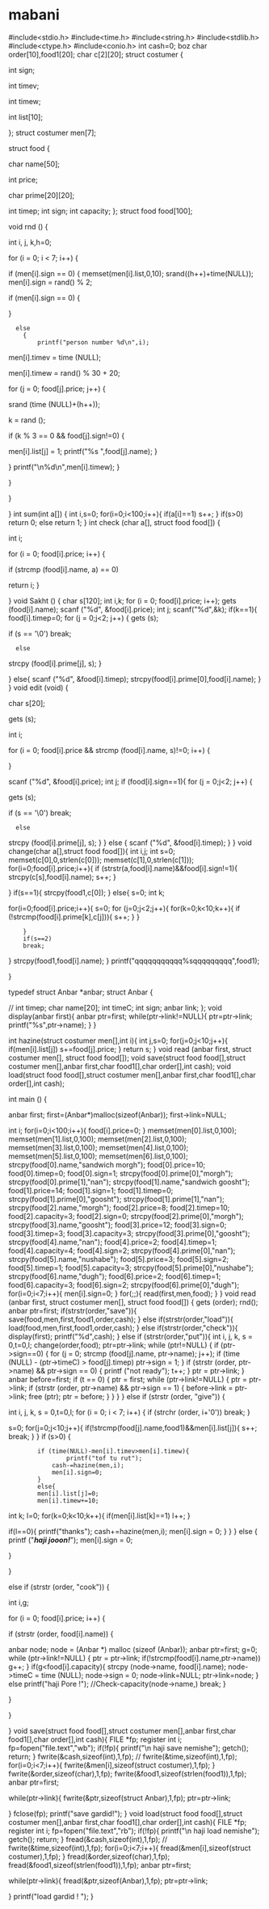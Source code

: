 # mabani
#include<stdio.h>
#include<time.h>
#include<string.h>
#include<stdlib.h>
#include<ctype.h>
#include<conio.h>
 int cash=0;
boz
char order[10],food1[20];
char c[2][20];
struct costumer
{

int sign;

int timev;

int timew;

  int list[10];

};
struct costumer men[7];

struct food
{

char name[50];

int price;

char prime[20][20];

int timep;
int sign;
int capacity;
};
struct food food[100];

void rnd ()
{

int i, j, k,h=0;

for (i = 0; i < 7; i++)
    {

if (men[i].sign == 0)
	{
	memset(men[i].list,0,10);
	  srand((h++)+time(NULL));
men[i].sign = rand() % 2;

if (men[i].sign == 0)
	    {

}

	  else
	    {
	        printf("person number %d\n",i);

men[i].timev = time (NULL);

men[i].timew = rand() % 30 + 20;

for (j = 0; food[j].price; j++)
		{

srand (time (NULL)+(h++));

k = rand ();

if (k % 3 == 0 && food[j].sign!=0)
		    {

men[i].list[j] = 1;
printf("%s  ",food[j].name);
}

}
printf("\n%d\n",men[i].timew);
}

}

}

}
int sum(int a[])
{
int i,s=0;
for(i=0;i<100;i++){
    if(a[i]==1)
        s++;
}
if(s>0)
    return 0;
else
    return 1;
}
int check (char a[], struct food food[])
{

int i;

for (i = 0; food[i].price; i++)
    {

if (strcmp (food[i].name, a) == 0)

return i;
    }


}
void Sakht ()
{
char s[120];
int i,k;
for (i = 0; food[i].price; i++);
gets (food[i].name);
scanf ("%d", &food[i].price);
int j;
scanf("%d",&k);
if(k==1){
        food[i].timep=0;
for (j = 0;j<2; j++)
    {
gets (s);

if (s == '\0')
	break;

      else

strcpy (food[i].prime[j], s);
}

}
else{
scanf ("%d", &food[i].timep);
strcpy(food[i].prime[0],food[i].name);
}
}
void edit (void)
{

char s[20];

gets (s);

int i;

for (i = 0; food[i].price && strcmp (food[i].name, s)!=0; i++)
    {


}

scanf ("%d", &food[i].price);
int j;
if (food[i].sign==1){
for (j = 0;j<2; j++)
    {

gets (s);

if (s == '\0')
	break;

      else

strcpy (food[i].prime[j], s);
}
}
else {
scanf ("%d", &food[i].timep);
}
}
void change(char a[],struct food food[]){
int i,j;
int s=0;
memset(c[0],0,strlen(c[0]));
memset(c[1],0,strlen(c[1]));
for(i=0;food[i].price;i++){
        if (strstr(a,food[i].name)&&food[i].sign!=1){
            strcpy(c[s],food[i].name);
s++;
        }


}
if(s==1){
    strcpy(food1,c[0]);
}
else{
s=0;
int k;

for(i=0;food[i].price;i++){
    s=0;
    for (j=0;j<2;j++){
            for(k=0;k<10;k++){
        if (!strcmp(food[i].prime[k],c[j])){
            s++;
        }
        }

        }
        if(s==2)
        break;
}
strcpy(food1,food[i].name);
}
printf("qqqqqqqqqqq%sqqqqqqqqq",food1);

}


typedef struct Anbar *anbar;
struct Anbar
{

//      int timep;
char name[20];
int timeC;
int sign;
 anbar link;
};
void display(anbar first){
anbar ptr=first;
while(ptr->link!=NULL){
        ptr=ptr->link;
    printf("%s",ptr->name);
}
}

int hazine(struct costumer men[],int i){
int j,s=0;
for(j=0;j<10;j++){
        if(men[i].list[j])
    s+=food[j].price;
}
return s;
}
void read (anbar first, struct costumer men[], struct food food[]);
void save(struct food food[],struct costumer men[],anbar first,char food1[],char order[],int cash);
void load(struct food food[],struct costumer men[],anbar first,char food1[],char order[],int cash);

int
main ()
{

anbar first;
first=(Anbar*)malloc(sizeof(Anbar));
first->link=NULL;

int i;
for(i=0;i<100;i++){
    food[i].price=0;
}
memset(men[0].list,0,100);
memset(men[1].list,0,100);
memset(men[2].list,0,100);
memset(men[3].list,0,100);
memset(men[4].list,0,100);
memset(men[5].list,0,100);
memset(men[6].list,0,100);
    strcpy(food[0].name,"sandwich morgh");
    food[0].price=10;
    food[0].timep=0;
food[0].sign=1;
    strcpy(food[0].prime[0],"morgh");
    strcpy(food[0].prime[1],"nan");
    strcpy(food[1].name,"sandwich goosht");
    food[1].price=14;
    food[1].sign=1;
    food[1].timep=0;
    strcpy(food[1].prime[0],"goosht");
    strcpy(food[1].prime[1],"nan");
    strcpy(food[2].name,"morgh");
    food[2].price=8;
    food[2].timep=10;
    food[2].capacity=3;
    food[2].sign=0;
    strcpy(food[2].prime[0],"morgh");
    strcpy(food[3].name,"goosht");
    food[3].price=12;
    food[3].sign=0;
    food[3].timep=3;
    food[3].capacity=3;
    strcpy(food[3].prime[0],"goosht");
    strcpy(food[4].name,"nan");
    food[4].price=2;
    food[4].timep=1;
    food[4].capacity=4;
    food[4].sign=2;
    strcpy(food[4].prime[0],"nan");
    strcpy(food[5].name,"nushabe");
    food[5].price=3;
    food[5].sign=2;
    food[5].timep=1;
    food[5].capacity=3;
    strcpy(food[5].prime[0],"nushabe");
    strcpy(food[6].name,"dugh");
    food[6].price=2;
    food[6].timep=1;
    food[6].capacity=3;
    food[6].sign=2;
    strcpy(food[6].prime[0],"dugh");
for(i=0;i<7;i++){
    men[i].sign=0;
}
  for(;;){
   read(first,men,food);
  }
}
void
read (anbar first, struct costumer men[], struct food food[])
{
gets (order);
  rnd();
anbar ptr=first;
if(strstr(order,"save")){
  save(food,men,first,food1,order,cash);
}
else if(strstr(order,"load")){
  load(food,men,first,food1,order,cash);
}
else if(strstr(order,"check")){
    display(first);
    printf("%d",cash);
}
else if (strstr(order,"put")){
        int i, j, k, s = 0,t=0,l;
change(order,food);
ptr=ptr->link;
while (ptr!=NULL)
	{
if (ptr->sign==0)
	    {
for (j = 0; strcmp (food[j].name, ptr->name); j++);
if (time (NULL) - (ptr->timeC) > food[j].timep)
ptr->sign = 1;
	    }
if (strstr (order, ptr->name) && ptr->sign == 0)
	    {
printf ("not ready");
t++;
}
ptr = ptr->link;
}
anbar before=first;
if (t == 0)
	{
ptr = first;
while (ptr->link!=NULL)
	    {
ptr = ptr->link;
if (strstr (order, ptr->name) && ptr->sign == 1)
		{
before->link = ptr->link;
free (ptr);
ptr = before;
}
}
	}
}
else if (strstr (order, "give"))
    {

int i, j, k, s = 0,t=0,l;
for (i = 0; i < 7; i++)
	    {
if (strchr (order, i+'0'))
break;
}

s=0;
for(j=0;j<10;j++){
    if(!strcmp(food[j].name,food1)&&men[i].list[j]){
        s++;
        break;
    }
}
if (s>0)
		{

		    if (time(NULL)-men[i].timev>men[i].timew){
                    printf("tof tu rut");
                cash-=hazine(men,i);
                men[i].sign=0;
		    }
		    else{
		    men[i].list[j]=0;
		    men[i].timew+=10;
int k;
l=0;
for(k=0;k<10;k++){
    if(men[i].list[k]==1)
        l++;
}

if(l==0){
		   printf("thanks");
		   cash+=hazine(men,i);
men[i].sign = 0;
}
}
    }
	      else
		{
printf ("*****haji jooon!*****");
men[i].sign = 0;


}

}







  else if (strstr (order, "cook"))
    {

int i,g;

for (i = 0; food[i].price; i++)
	{

if (strstr (order, food[i].name))
	    {

anbar node;
node = (Anbar *) malloc (sizeof (Anbar));
anbar ptr=first;
g=0;
while (ptr->link!=NULL)
		{
ptr = ptr->link;
if(!strcmp(food[i].name,ptr->name))
    g++;
}
if(g<food[i].capacity){
strcpy (node->name, food[i].name);
node->timeC = time (NULL);
node->sign = 0;
node->link=NULL;
ptr->link=node;
}
else
    printf("haji Pore !");
//Check-capacity(node->name,)
break;
}

}

}

}
void save(struct food food[],struct costumer men[],anbar first,char food1[],char order[],int cash){
    FILE *fp;
    register int i;
    fp=fopen("file.text","wb");
    if(!fp){
        printf("\n haji save nemishe");
        getch();
        return;
    }
    fwrite(&cash,sizeof(int),1,fp);
  //  fwrite(&time,sizeof(int),1,fp);
   for(i=0;i<7;i++){
    fwrite(&men[i],sizeof(struct costumer),1,fp);
   }
   fwrite(&order,sizeof(char),1,fp);
   fwrite(&food1,sizeof(strlen(food1)),1,fp);
   anbar ptr=first;

   while(ptr->link){
        fwrite(&ptr,sizeof(struct Anbar),1,fp);
   ptr=ptr->link;

   }
   fclose(fp);
    printf("save gardid!");
}
void load(struct food food[],struct costumer men[],anbar first,char food1[],char order[],int cash){
 FILE *fp;
    register int i;
    fp=fopen("file.text","rb");
    if(!fp){
        printf("\n haji load nemishe");
        getch();
        return;
    }
    fread(&cash,sizeof(int),1,fp);
  //  fwrite(&time,sizeof(int),1,fp);
   for(i=0;i<7;i++){
    fread(&men[i],sizeof(struct costumer),1,fp);
   }
   fread(&order,sizeof(char),1,fp);
   fread(&food1,sizeof(strlen(food1)),1,fp);
   anbar ptr=first;

   while(ptr->link){
        fread(&ptr,sizeof(Anbar),1,fp);
   ptr=ptr->link;

   }
printf("load gardid ! ");
}

